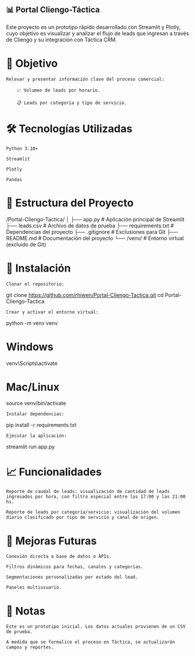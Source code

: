 ## 📊 Portal Cliengo-Táctica

Este proyecto es un prototipo rápido desarrollado con Streamlit y Plotly, cuyo objetivo es visualizar y analizar el flujo de leads que ingresan a través de Cliengo y su integración con Táctica CRM.

# 🚀 Objetivo

    Relevar y presentar información clave del proceso comercial:

        📈 Volumen de leads por horario.

        📋 Leads por categoría y tipo de servicio.

# 🛠️ Tecnologías Utilizadas

    Python 3.10+

    Streamlit

    Plotly

    Pandas

# 📂 Estructura del Proyecto

/Portal-Cliengo-Tactica/
│
├── app.py               # Aplicación principal de Streamlit
├── leads.csv            # Archivo de datos de prueba
├── requirements.txt     # Dependencias del proyecto
├── .gitignore           # Exclusiones para Git
├── README.md            # Documentación del proyecto
└── /venv/               # Entorno virtual (excluido de Git)

# 🧪 Instalación

    Clonar el repositorio:

git clone https://github.com/rhiwen/Portal-Cliengo-Tactica.git
cd Portal-Cliengo-Tactica

    Crear y activar el entorno virtual:

python -m venv venv
# Windows
venv\Scripts\activate
# Mac/Linux
source venv/bin/activate

    Instalar dependencias:

pip install -r requirements.txt

    Ejecutar la aplicación:

streamlit run app.py

# 📈 Funcionalidades

    Reporte de caudal de leads: visualización de cantidad de leads ingresados por hora, con filtro especial entre las 17:00 y las 21:00 hs.

    Reporte de leads por categoría/servicio: visualización del volumen diario clasificado por tipo de servicio y canal de origen.

# 🔮 Mejoras Futuras

    Conexión directa a base de datos o APIs.

    Filtros dinámicos para fechas, canales y categorías.

    Segmentaciones personalizadas por estado del lead.

    Paneles multiusuario.

# 🧹 Notas

    Este es un prototipo inicial. Los datos actuales provienen de un CSV de prueba.

    A medida que se formalice el proceso en Táctica, se actualizarán campos y reportes.
